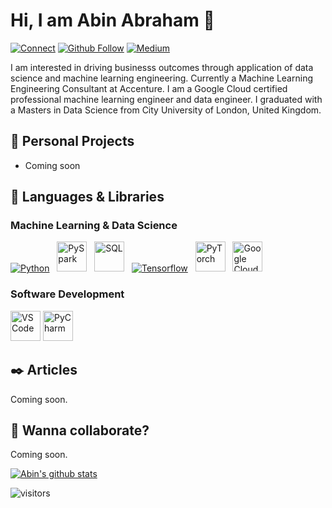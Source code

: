 # Hi, I am Abin Abraham 👋
[![Connect](https://img.shields.io/badge/Connect-0077B5?style=for-the-badge&logo=linkedin&logoColor=white)](https://uk.linkedin.com/in/abrahamabin)
[![Github Follow](https://img.shields.io/github/followers/abinabrahamjohn?color=%23171515&label=Follow&logo=github&logoColor=%23171515&style=for-the-badge)](https://github.com/abinabrahamjohn)
[![Medium](https://img.shields.io/badge/medium-%2312100E.svg?&style=for-the-badge&logo=medium&logoColor=white)](https://medium.com/)

I am interested in driving businesss outcomes through application of data science and machine learning engineering. Currently a Machine Learning Engineering Consultant at Accenture.  I am a Google Cloud certified professional machine learning engineer and data engineer. I graduated with a Masters in Data Science from City University of London, United Kingdom.

## 🚀 Personal Projects
- Coming soon

## 🌈 Languages & Libraries

### Machine Learning & Data Science
[<img alt="Python" src="https://img.icons8.com/color/48/000000/python.png"/>](https://www.python.org/) &nbsp;
[<img alt="PySpark" src="https://miro.medium.com/max/1200/1*qgkjkj6BLVS1uD4mw_sTEg.png" height="48"/>](https://spark.apache.org/docs/latest/api/python/) &nbsp;
[<img alt="SQL" src="https://cloudblogs.microsoft.com/wp-content/uploads/sites/32/2020/05/SQL.png" height="48"/>](https://www.w3schools.com/sql/) &nbsp;
[<img alt="Tensorflow" src="https://img.icons8.com/color/48/000000/tensorflow.png"/>](https://www.tensorflow.org/) &nbsp;
[<img alt="PyTorch" src="https://user-images.githubusercontent.com/42147848/178567459-cb1bfe41-dee5-455b-af94-ce4d4f036295.png" height="48"/>](https://pytorch.org/) &nbsp;
[<img alt="Google Cloud" src="https://www.vectorlogo.zone/logos/google_cloud/google_cloud-ar21.png" height="48"/>](https://cloud.google.com/)

### Software Development
[<img alt="VSCode" src="https://upload.wikimedia.org/wikipedia/commons/thumb/9/9a/Visual_Studio_Code_1.35_icon.svg/240px-Visual_Studio_Code_1.35_icon.svg.png" height="48"/>](https://code.visualstudio.com/)
[<img alt="PyCharm" src="https://xpertlab.com/wp-content/uploads/2020/01/pyCharm.png" height="48"/>](https://www.jetbrains.com/pycharm/)

## :black_nib: Articles
Coming soon.

## 🤙 Wanna collaborate?
Coming soon.


[![Abin's github stats](https://github-readme-stats.vercel.app/api?username=abinabrahamjohn)](https://github.com/abinabrahamjohn/github-readme-stats)

![visitors](https://visitor-badge.glitch.me/badge?page_id=abinabrahamjohn.count_visitors)
